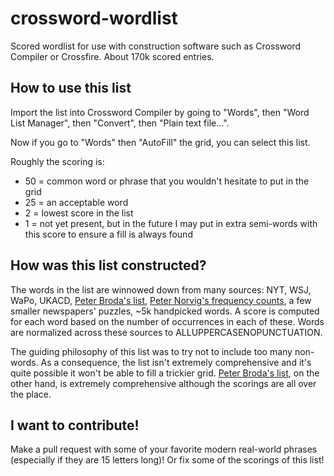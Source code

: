 # crossword-wordlist
Scored wordlist for use with construction software such as Crossword Compiler or Crossfire. About 170k scored entries.

## How to use this list
Import the list into Crossword Compiler by going to "Words", then "Word List Manager", then "Convert", then "Plain text file...".

Now if you go to "Words" then "AutoFill" the grid, you can select this list.

Roughly the scoring is:
- 50 = common word or phrase that you wouldn't hesitate to put in the grid 
- 25 = an acceptable word
- 2 = lowest score in the list
- 1 = not yet present, but in the future I may put in extra semi-words with this score to ensure a fill is always found

## How was this list constructed?
The words in the list are winnowed down from many sources: NYT, WSJ, WaPo, UKACD, [Peter Broda's list](https://peterbroda.me/crosswords/wordlist/), [Peter Norvig's frequency counts](https://norvig.com/ngrams/), a few smaller newspapers' puzzles, ~5k handpicked words. A score is computed for each word based on the number of occurrences in each of these. Words are normalized across these sources to ALLUPPERCASENOPUNCTUATION.

The guiding philosophy of this list was to try not to include too many non-words. As a consequence, the list isn't extremely comprehensive and it's quite possible it won't be able to fill a trickier grid. [Peter Broda's list](https://peterbroda.me/crosswords/wordlist/), on the other hand, is extremely comprehensive although the scorings are all over the place.

## I want to contribute!
Make a pull request with some of your favorite modern real-world phrases (especially if they are 15 letters long)! Or fix some of the scorings of this list!
